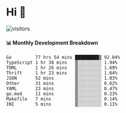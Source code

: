 # Hi 👋
 
![visitors](https://visitor-badge.glitch.me/badge?page_id=sorcererxw.sorcererx)

#### 📊 Monthly Development Breakdown

<!--START_SECTION:waka-->
```text
Go         77 hrs 54 mins █████████▒ 92.04%
TypeScript 1 hr 38 mins   ▒░░░░░░░░░ 1.94%
TOML       1 hr 26 mins   ▒░░░░░░░░░ 1.69%
Thrift     1 hr 23 mins   ▒░░░░░░░░░ 1.64%
JSON       52 mins        ▒░░░░░░░░░ 1.03%
Other      31 mins        ▒░░░░░░░░░ 0.62%
YAML       23 mins        ▒░░░░░░░░░ 0.47%
go.mod     11 mins        ▒░░░░░░░░░ 0.23%
Makefile   7 mins         ▒░░░░░░░░░ 0.14%
INI        5 mins         ▒░░░░░░░░░ 0.11%
```
<!--END_SECTION:waka-->
